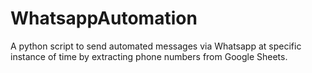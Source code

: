 # WhatsappAutomation
A python script to send automated messages via Whatsapp at specific instance of time by extracting phone numbers from Google Sheets. 
